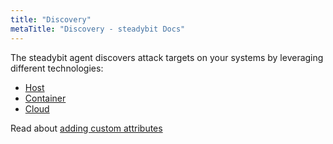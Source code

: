 ```yaml
---
title: "Discovery"
metaTitle: "Discovery - steadybit Docs"
---
```


The steadybit agent discovers attack targets on your systems by leveraging different technologies:

* [Host](content/learn/discovery/1-host)
* [Container](content/learn/discovery/2-container)
* [Cloud](content/learn/discovery/3-cloud)

Read about [adding custom attributes](content/learn/discovery/4-custom)
